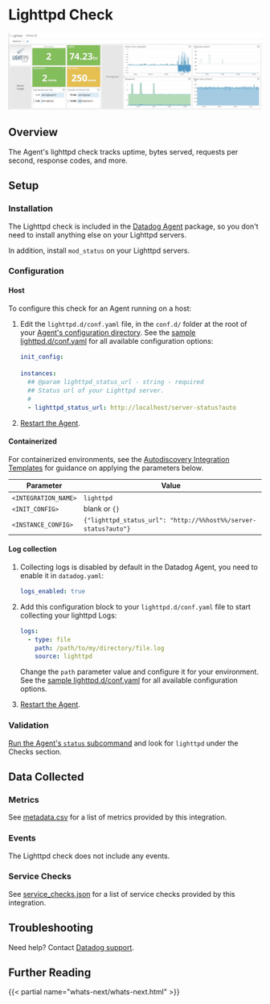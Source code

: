 # Lighttpd Check

![Lighttpd Dashboard][1]

## Overview

The Agent's lighttpd check tracks uptime, bytes served, requests per second, response codes, and more.

## Setup

### Installation

The Lighttpd check is included in the [Datadog Agent][2] package, so you don't need to install anything else on your Lighttpd servers.

In addition, install `mod_status` on your Lighttpd servers.

### Configuration

<!-- xxx tabs xxx -->
<!-- xxx tab "Host" xxx -->

#### Host

To configure this check for an Agent running on a host:

1. Edit the `lighttpd.d/conf.yaml` file, in the `conf.d/` folder at the root of your [Agent's configuration directory][3]. See the [sample lighttpd.d/conf.yaml][4] for all available configuration options:

   ```yaml
   init_config:

   instances:
     ## @param lighttpd_status_url - string - required
     ## Status url of your Lighttpd server.
     #
     - lighttpd_status_url: http://localhost/server-status?auto
   ```

2. [Restart the Agent][5].

<!-- xxz tab xxx -->
<!-- xxx tab "Containerized" xxx -->

#### Containerized

For containerized environments, see the [Autodiscovery Integration Templates][6] for guidance on applying the parameters below.

| Parameter            | Value                                                           |
| -------------------- | --------------------------------------------------------------- |
| `<INTEGRATION_NAME>` | `lighttpd`                                                      |
| `<INIT_CONFIG>`      | blank or `{}`                                                   |
| `<INSTANCE_CONFIG>`  | `{"lighttpd_status_url": "http://%%host%%/server-status?auto"}` |

<!-- xxz tab xxx -->
<!-- xxz tabs xxx -->

#### Log collection

1. Collecting logs is disabled by default in the Datadog Agent, you need to enable it in `datadog.yaml`:

   ```yaml
   logs_enabled: true
   ```

2. Add this configuration block to your `lighttpd.d/conf.yaml` file to start collecting your lighttpd Logs:

   ```yaml
   logs:
     - type: file
       path: /path/to/my/directory/file.log
       source: lighttpd
   ```

   Change the `path` parameter value and configure it for your environment.
   See the [sample lighttpd.d/conf.yaml][4] for all available configuration options.

3. [Restart the Agent][5].

### Validation

[Run the Agent's `status` subcommand][7] and look for `lighttpd` under the Checks section.

## Data Collected

### Metrics

See [metadata.csv][8] for a list of metrics provided by this integration.

### Events

The Lighttpd check does not include any events.

### Service Checks

See [service_checks.json][9] for a list of service checks provided by this integration.

## Troubleshooting

Need help? Contact [Datadog support][10].

## Further Reading

{{< partial name="whats-next/whats-next.html" >}}

[1]: https://raw.githubusercontent.com/DataDog/integrations-core/master/lighttpd/images/lighttpddashboard_2.png
[2]: https://app.datadoghq.com/account/settings/agent/latest
[3]: https://docs.datadoghq.com/agent/guide/agent-configuration-files/#agent-configuration-directory
[4]: https://github.com/DataDog/integrations-core/blob/master/lighttpd/datadog_checks/lighttpd/data/conf.yaml.example
[5]: https://docs.datadoghq.com/agent/guide/agent-commands/#start-stop-and-restart-the-agent
[6]: https://docs.datadoghq.com/agent/kubernetes/integrations/
[7]: https://docs.datadoghq.com/agent/guide/agent-commands/#agent-status-and-information
[8]: https://github.com/DataDog/integrations-core/blob/master/lighttpd/metadata.csv
[9]: https://github.com/DataDog/integrations-core/blob/master/lighttpd/assets/service_checks.json
[10]: https://docs.datadoghq.com/help/
[11]: https://www.datadoghq.com/blog/monitor-lighttpd-web-server-metrics
